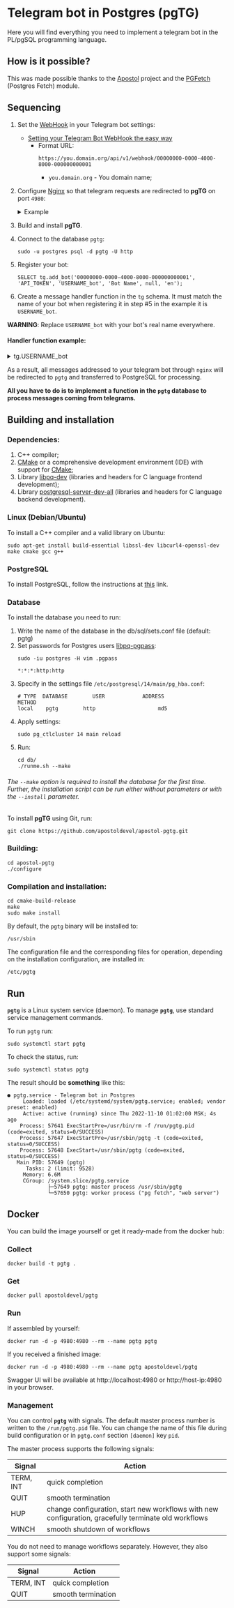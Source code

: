 # Telegram bot in Postgres (pgTG)

Here you will find everything you need to implement a telegram bot in the PL/pgSQL programming language.

How is it possible?
-

This was made possible thanks to the [Apostol](https://github.com/apostoldevel/apostol) project and the [PGFetch](https://github.com/apostoldevel/module-PGFetch) (Postgres Fetch) module.

**Sequencing**
-

1. Set the [WebHook](https://core.telegram.org/bots/api#setwebhook) in your Telegram bot settings:
   * [Setting your Telegram Bot WebHook the easy way](https://xabaras.medium.com/setting-your-telegram-bot-webhook-the-easy-way-c7577b2d6f72)
     * Format URL:
       ~~~
       https://you.domain.org/api/v1/webhook/00000000-0000-4000-8000-000000000001
       ~~~
       * `you.domain.org` - You domain name;

2. Configure [Nginx](https://nginx.org) so that telegram requests are redirected to **pgTG** on port `4980`:

    <details>
      <summary>Example</summary>
   
      ~~~
      server {
        listen 443 ssl;
        server_name you.domain.org;

        ssl_certificate     /etc/ssl/certs/you.domain.crt;
        ssl_certificate_key /etc/ssl/private/you.domain.key;
        ssl_session_cache   shared:SSL:10m;
        ssl_session_timeout 10m;
      
        location / {
          proxy_pass http://127.0.0.1:4980;
          proxy_http_version 1.1;
          proxy_set_header Host $host;
          proxy_set_header Connection "keep-alive";
          proxy_set_header X-Forwarded-Proto $scheme;
          proxy_set_header X-Real-IP $remote_addr;
          proxy_set_header X-Forwarded-For $proxy_add_x_forwarded_for;
        }
      }
      ~~~
    </details> 

3. Build and install **pgTG**.
4. Connect to the database `pgtg`:
   ~~~shell
   sudo -u postgres psql -d pgtg -U http
   ~~~
5. Register your bot:
   ~~~postgresql
   SELECT tg.add_bot('00000000-0000-4000-8000-000000000001', 'API_TOKEN', 'USERNAME_bot', 'Bot Name', null, 'en');
   ~~~
6. Create a message handler function in the `tg` schema. It must match the name of your bot when registering it in step #5 in the example it is `USERNAME_bot`.

**WARNING**: Replace `USERNAME_bot` with your bot's real name everywhere.

#### Handler function example:
<details>
  <summary>tg.USERNAME_bot</summary>

~~~postgresql
CREATE OR REPLACE FUNCTION tg.USERNAME_bot (
  bot_id    uuid,
  body      jsonb
) RETURNS   bool
AS $$
DECLARE
  b         record;
  r         record;
  m         record;
  c         record;
  f         record;

  message   text;
BEGIN
  SELECT * INTO b FROM tg.bot WHERE id = bot_id;

  IF NOT FOUND THEN
    RETURN false;
  END IF;

  SELECT * INTO r FROM jsonb_to_record(body) AS x(message jsonb, update_id double precision);
  SELECT * INTO m FROM jsonb_to_record(r.message) AS x(chat jsonb, date double precision, "from" jsonb, text text, entities jsonb, update_id double precision);
  SELECT * INTO c FROM jsonb_to_record(m.chat) AS x(id int, type text, username text, last_name text, first_name text);
  SELECT * INTO f FROM jsonb_to_record(m."from") AS x(id int, is_bot bool, username text, last_name text, first_name text, language_code text);

  CASE m.text
  WHEN '/start' THEN
    message := format('Hello! My name is %s.', b.full_name);
  WHEN '/help' THEN
    message := 'Unfortunately, I can''t help you yet.';
  WHEN '/settings' THEN
    message := 'Not applicable.';
  ELSE
    message := 'Unknown command.';
  END CASE;

  PERFORM tg.send_message(bot_id, c.id, message);

  RETURN true;
END
$$ LANGUAGE plpgsql
  SECURITY DEFINER
  SET search_path = tg, pg_temp;
~~~
</details> 

As a result, all messages addressed to your telegram bot through `nginx` will be redirected to `pgtg` and transferred to PostgreSQL for processing.

**All you have to do is to implement a function in the `pgtg` database to process messages coming from telegrams.**

Building and installation
-

### Dependencies:

1. C++ compiler;
2. [CMake](https://cmake.org) or a comprehensive development environment (IDE) with support for [CMake](https://cmake.org);
3. Library [libpq-dev](https://www.postgresql.org/download) (libraries and headers for C language frontend development);
4. Library [postgresql-server-dev-all](https://www.postgresql.org/download) (libraries and headers for C language backend development).

### Linux (Debian/Ubuntu)

To install a C++ compiler and a valid library on Ubuntu:
~~~shell
sudo apt-get install build-essential libssl-dev libcurl4-openssl-dev make cmake gcc g++
~~~

### PostgreSQL

To install PostgreSQL, follow the instructions at [this](https://www.postgresql.org/download/) link.

### Database

To install the database you need to run:

1. Write the name of the database in the db/sql/sets.conf file (default: pgtg)
1. Set passwords for Postgres users [libpq-pgpass](https://postgrespro.ru/docs/postgrespro/14/libpq-pgpass):
   ~~~shell
   sudo -iu postgres -H vim .pgpass
   ~~~
   ~~~
   *:*:*:http:http
   ~~~
1. Specify in the settings file `/etc/postgresql/14/main/pg_hba.conf`:
   ~~~
   # TYPE  DATABASE        USER            ADDRESS                 METHOD
   local	pgtg		http					md5
   ~~~
1. Apply settings:
   ~~~shell
   sudo pg_ctlcluster 14 main reload
   ~~~   
1. Run:
   ~~~shell
   cd db/
   ./runme.sh --make
   ~~~

###### The `--make` option is required to install the database for the first time. Further, the installation script can be run either without parameters or with the `--install` parameter.

To install **pgTG** using Git, run:
~~~shell
git clone https://github.com/apostoldevel/apostol-pgtg.git
~~~

### Building:
~~~shell
cd apostol-pgtg
./configure
~~~

### Compilation and installation:
~~~shell
cd cmake-build-release
make
sudo make install
~~~

By default, the `pgtg` binary will be installed to:
~~~
/usr/sbin
~~~

The configuration file and the corresponding files for operation, depending on the installation configuration, are installed in:
~~~
/etc/pgtg
~~~

Run
-

**`pgtg`** is a Linux system service (daemon).
To manage **`pgtg`**, use standard service management commands.

To run `pgtg` run:
~~~shell
sudo systemctl start pgtg
~~~

To check the status, run:
~~~shell
sudo systemctl status pgtg
~~~

The result should be **something** like this:
~~~
● pgtg.service - Telegram bot in Postgres
     Loaded: loaded (/etc/systemd/system/pgtg.service; enabled; vendor preset: enabled)
     Active: active (running) since Thu 2022-11-10 01:02:00 MSK; 4s ago
    Process: 57641 ExecStartPre=/usr/bin/rm -f /run/pgtg.pid (code=exited, status=0/SUCCESS)
    Process: 57647 ExecStartPre=/usr/sbin/pgtg -t (code=exited, status=0/SUCCESS)
    Process: 57648 ExecStart=/usr/sbin/pgtg (code=exited, status=0/SUCCESS)
   Main PID: 57649 (pgtg)
      Tasks: 2 (limit: 9528)
     Memory: 6.6M
     CGroup: /system.slice/pgtg.service
             ├─57649 pgtg: master process /usr/sbin/pgtg
             └─57650 pgtg: worker process ("pg fetch", "web server")
~~~

Docker
-

You can build the image yourself or get it ready-made from the docker hub:

### Collect

~~~shell
docker build -t pgtg .
~~~

### Get

~~~shell
docker pull apostoldevel/pgtg
~~~

### Run

If assembled by yourself:
~~~shell
docker run -d -p 4980:4980 --rm --name pgtg pgtg
~~~

If you received a finished image:
~~~shell
docker run -d -p 4980:4980 --rm --name pgtg apostoldevel/pgtg
~~~

Swagger UI will be available at http://localhost:4980 or http://host-ip:4980 in your browser.

### **Management**

You can control **`pgtg`** with signals.
The default master process number is written to the `/run/pgtg.pid` file.
You can change the name of this file during build configuration or in `pgtg.conf` section `[daemon]` key `pid`.

The master process supports the following signals:

| Signal | Action |
|---------|------------------|
|TERM, INT|quick completion|
|QUIT |smooth termination|
|HUP |change configuration, start new workflows with new configuration, gracefully terminate old workflows|
|WINCH |smooth shutdown of workflows|

You do not need to manage workflows separately. However, they also support some signals:

| Signal | Action |
|---------|------------------|
|TERM, INT|quick completion|
|QUIT |smooth termination|